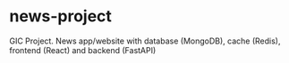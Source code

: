 # news-project
GIC Project. News app/website with database (MongoDB), cache (Redis), frontend (React) and backend (FastAPI)
